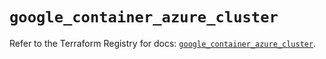 # `google_container_azure_cluster`

Refer to the Terraform Registry for docs: [`google_container_azure_cluster`](https://registry.terraform.io/providers/hashicorp/google-beta/6.50.0/docs/resources/google_container_azure_cluster).
